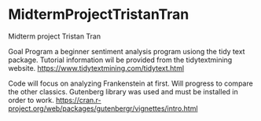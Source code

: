 # MidtermProjectTristanTran
Midterm project Tristan Tran

Goal Program a beginner sentiment analysis program usiong the tidy text package. Tutorial information wil be provided from the tidytextmining website.
https://www.tidytextmining.com/tidytext.html

Code will focus on analyzing Frankenstein at first. Will progress to compare the other classics. Gutenberg library was used and must be installed in order to work.
https://cran.r-project.org/web/packages/gutenbergr/vignettes/intro.html
